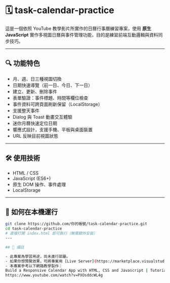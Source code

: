 # 🗓️ task-calendar-practice

這是一個依照 YouTube 教學影片所實作的日曆行事曆練習專案，使用 **原生 JavaScript** 實作多視圖日曆與事件管理功能，目的是練習前端互動邏輯與資料同步技巧。


---

## 🔍 功能特色

- 月、週、日三種視圖切換
- 日期快速導覽（前一日、今日、下一日）
- 建立、更新、刪除事件
- 表單驗證：事件標題、時間等欄位檢查
- 事件資料可跨頁面刷新保留（LocalStorage）
- 支援整天事件
-  Dialog 與 Toast 動畫交互體驗
- 迷你月曆快速定位日期
- 響應式設計，支援手機、平板與桌面裝置
- URL 反映目前視圖狀態
---

## 🛠️ 使用技術

- HTML / CSS
- JavaScript (ES6+)
- 原生 DOM 操作、事件處理
- LocalStorage
---

## 🚀 如何在本機運行

```bash
git clone https://github.com/你的帳號/task-calendar-practice.git
cd task-calendar-practice
# 直接打開 index.html 即可執行（無需額外安裝）
---

## 📌 備註

- 此專案為學習用途，尚未進行部屬。
- 如果你想預覽效果，可將專案用 [Live Server](https://marketplace.visualstudio.com/items?itemName=ritwickdey.LiveServer) 在本地開啟。
- 本專案參考以下網路教學製作：
Build a Responsive Calendar App with HTML, CSS and Javascript | Tutorial 2024
https://www.youtube.com/watch?v=PXOsddcWL4g
